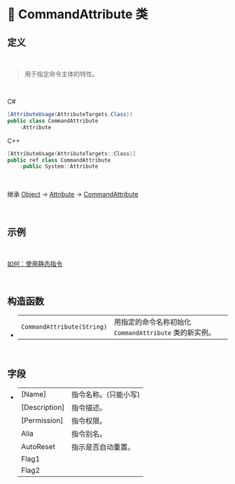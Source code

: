 # 🔖 CommandAttribute 类

## 定义

<br>

> 用于指定命令主体的特性。

<br>

C#
```C#
[AttributeUsage(AttributeTargets.Class)]
public class CommandAttribute
    :Attribute
```
C++
```C++
[AttributeUsage(AttributeTargets::Class)]
public ref class CommandAttribute
    :public System::Attribute
```
<br>

继承 [Object](https://docs.microsoft.com/zh-cn/DotNET/api/system.object?view=net-6.0) → [Attribute](https://docs.microsoft.com/zh-cn/DotNET/api/system.attribute?view=net-6.0) → [CommandAttribute](zh_CN/NET/APIs/Namespace/LLNET.DynamicCommand/Class/CommandAttribute/CommandAttribute.md)
   
<br>

## 示例

<br>

[如何：使用静态指令](../../../../HowTo/Static_DynamicCommand.md)

<br>

## 构造函数
- 
    |||
    |-|-|
    |`CommandAttribute(String)`|用指定的命令名称初始化 `CommandAttribute` 类的新实例。|

<br>

##  字段
- 
    |||
    |-|-|
    |[Name]|指令名称。(只能小写)|
    |[Description]|指令描述。|
    |[Permission]|指令权限。|
    |Alia|指令别名。|
    |AutoReset|指示是否自动重置。|
    |Flag1||
    |Flag2||

<br>


